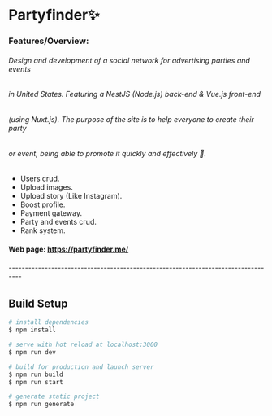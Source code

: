 # Partyfinder✨
### Features/Overview:
###### Design and development of a social network for advertising parties and events
###### in United States. Featuring a NestJS (Node.js) back-end & Vue.js front-end
###### (using Nuxt.js). The purpose of the site is to help everyone to create their party
###### or event, being able to promote it quickly and effectively 🚀.

- Users crud.
- Upload images.
- Upload story (Like Instagram).
- Boost profile.
- Payment gateway.
- Party and events crud.
- Rank system.

#### Web page: https://partyfinder.me/

###### ----------------------------------------------------------------------------------

## Build Setup

```bash
# install dependencies
$ npm install

# serve with hot reload at localhost:3000
$ npm run dev

# build for production and launch server
$ npm run build
$ npm run start

# generate static project
$ npm run generate
```
